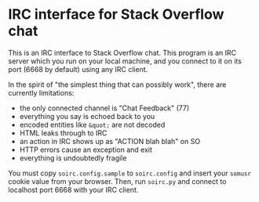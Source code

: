# IRC interface for Stack Overflow chat

This is an IRC interface to Stack Overflow chat.
This program is an IRC server which you run on your local machine, and you connect to it on its port (6668 by default) using any IRC client.

In the spirit of "the simplest thing that can possibly work", there are currently limitations:

- the only connected channel is "Chat Feedback" (77)
- everything you say is echoed back to you
- encoded entities like `&quot;` are not decoded
- HTML leaks through to IRC
- an action in IRC shows up as "ACTION blah blah" on SO
- HTTP errors cause an exception and exit
- everything is undoubtedly fragile

You must copy `soirc.config.sample` to `soirc.config` and insert your `somusr` cookie value from your browser.
Then, run `soirc.py` and connect to localhost port 6668 with your IRC client.
